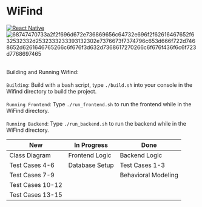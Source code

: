 # WiFind

[![React Native](https://img.shields.io/badge/react_native-%2320232a.svg?style=for-the-badge&logo=react&le&logo=react&logoColor=%2361DA)](reactnative.dev/)
![68747470733a2f2f696d672e736869656c64732e696f2f62616467652f632532332d2532333233393132302e7376673f7374796c653d666f722d7468652d6261646765266c6f676f3d632d7368617270266c6f676f436f6c6f723d7768697465](https://user-images.githubusercontent.com/113956397/223922160-3a8864b2-44ce-47c5-9a33-13ecae66d9bb.svg)

\
Building and Running Wifind:\
\
`Building`: Build with a bash script, type `./build.sh` into your console in the Wifind directory to build the project.\
\
`Running Frontend`: Type `./run_frontend.sh` to run the frontend while in the WiFind directory.\
\
`Running Backend`: Type `./run_backend.sh` to run the backend while in the WiFind directory.

| New | In Progress | Done |
| --- | ----------- | ---- |
| Class Diagram | Frontend Logic | Backend Logic |
| Test Cases 4-6 | Database Setup | Test Cases 1-3 |
| Test Cases 7-9 |  | Behavioral Modeling |
| Test Cases 10-12 |  |  |
| Test Cases 13-15 |  |  |\\

